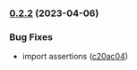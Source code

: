 

### [0.2.2](https://github.com/CyanSalt/typescript-transform-aliases/compare/v0.2.1...v0.2.2) (2023-04-06)


### Bug Fixes

* import assertions ([c20ac04](https://github.com/CyanSalt/typescript-transform-aliases/commit/c20ac04089410e1d89abe3678d7bac013d1f0114))